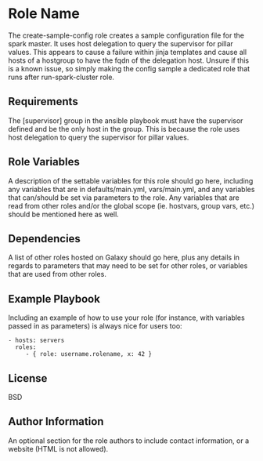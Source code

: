 Role Name
=========

The create-sample-config role creates a sample configuration file for the spark master. It uses host delegation to query the supervisor for pillar values. This appears to cause a failure within jinja templates and cause all hosts of a hostgroup to have the fqdn of the delegation host. Unsure if this is a known issue, so simply making the config sample a dedicated role that runs after run-spark-cluster role.

Requirements
------------

The [supervisor] group in the ansible playbook must have the supervisor defined and be the only host in the group. This is because the role uses host delegation to query the supervisor for pillar values.

Role Variables
--------------

A description of the settable variables for this role should go here, including any variables that are in defaults/main.yml, vars/main.yml, and any variables that can/should be set via parameters to the role. Any variables that are read from other roles and/or the global scope (ie. hostvars, group vars, etc.) should be mentioned here as well.

Dependencies
------------

A list of other roles hosted on Galaxy should go here, plus any details in regards to parameters that may need to be set for other roles, or variables that are used from other roles.

Example Playbook
----------------

Including an example of how to use your role (for instance, with variables passed in as parameters) is always nice for users too:

    - hosts: servers
      roles:
         - { role: username.rolename, x: 42 }

License
-------

BSD

Author Information
------------------

An optional section for the role authors to include contact information, or a website (HTML is not allowed).
